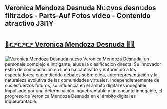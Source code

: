 ## Veronica Mendoza Desnuda N𝚞𝚎vos desn𝚞dos filtr𝚊dos - Parts-Auf F𝚘tos vid𝚎o - C𝚘ntenido atr𝚊ctivo J3I1Y

# <h2><a href="http://mb2y6qo.tromn.icu/?c=Veronica+Mendoza+Desnuda">🔗👉👉👉 Veronica Mendoza Desnuda 🔗🔗</a></h2>

[![Veronica Mendoza Desnuda nuevo](https://i.imgur.com/pEAQMta.gif)](http://mb2y6qo.tromn.icu/?c=Veronica+Mendoza+Desnuda)
Veronica Mendoza Desnuda, un personaje complejo e intrigante, elude la clasificación directa. Su innovador estilo de comunicación en línea ha cautivado y enfurecido a los espectadores, encendiendo debates sobre ética, autorrepresentación y la naturaleza evolutiva de las comunidades virtuales. Independientemente de sus esfuerzos futuros, su influencia en el ámbito digital es innegable. Impulsado por una determinación inquebrantable y un encanto innegable, el progreso de Veronica Mendoza Desnuda en el ámbito digital es inquebrantable.

